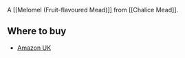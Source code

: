 A [[Melomel (Fruit-flavoured Mead)]] from [[Chalice Mead]].

## Where to buy

- [Amazon UK](https://amzn.to/3oDRo3D)
